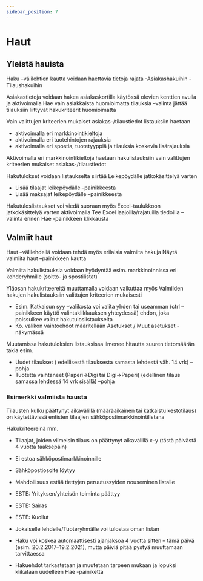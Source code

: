 ```yaml
---
sidebar_position: 7
---
```


# Haut

## Yleistä hauista

Haku –välilehtien kautta voidaan haettavia tietoja rajata
-Asiakashakuihin
-Tilaushakuihin

Asiakastietoja voidaan hakea asiakaskortilla käytössä olevien kenttien avulla ja aktivoimalla Hae vain asiakkaista huomioimatta tilauksia –valinta jättää tilauksiin liittyvät hakukriteerit huomioimatta

Vain valittujen kriteerien mukaiset asiakas-/tilaustiedot listauksiin haetaan
- aktivoimalla eri markkinointikieltoja
- aktivoimalla eri tuotehintojen rajauksia
- aktivoimalla eri spostia, tuotetyyppiä ja tilauksia koskevia lisärajauksia

Aktivoimalla eri markkinointikieltoja haetaan hakulistauksiin vain valittujen kriteerien mukaiset asiakas-/tilaustiedot

Hakutulokset voidaan listaukselta siirtää Leikepöydälle jatkokäsittelyä varten
- Lisää tilaajat leikepöydälle –painikkeesta
- Lisää maksajat leikepöydälle –painikkeesta

Hakutuloslistaukset voi viedä suoraan myös Excel-taulukkoon jatkokäsittelyä varten aktivoimalla Tee Excel laajoilla/rajatuilla tiedoilla –valinta ennen Hae -painikkeen klikkausta

## Valmiit haut

Haut –välilehdellä voidaan tehdä myös erilaisia valmiita hakuja Näytä valmiita haut –painikkeen kautta

Valmiita hakulistauksia voidaan hyödyntää esim. markkinoinnissa eri kohderyhmille (soitto- ja spostilistat)

Yläosan hakukriteereitä muuttamalla voidaan vaikuttaa myös Valmiiden hakujen hakulistauksiin valittujen kriteerien mukaisesti
- Esim. Katkaisun syy –valikosta voi valita yhden tai useamman (ctrl –painikkeen käyttö valintaklikkauksen yhteydessä) ehdon, joka poissulkee valitut hakutuloslistaukselta
- Ko. valikon vaihtoehdot määritellään Asetukset / Muut asetukset -näkymässä

Muutamissa hakutuloksien listauksissa ilmenee hitautta suuren tietomäärän takia esim.
- Uudet tilaukset ( edellisestä tilauksesta samasta lehdestä väh. 14 vrk) –pohja
- Tuotetta vaihtaneet (Paperi->Digi tai Digi->Paperi) (edellinen tilaus samassa lehdessä 14 vrk sisällä) –pohja

### Esimerkki valmiista hausta

Tilausten kulku päättynyt aikavälillä (määräaikainen tai katkaistu kestotilaus) on käytettävissä entisten tilaajien sähköpostimarkkinointilistana

Hakukriteereinä mm.

- Tilaajat, joiden viimeisin tilaus on päättynyt aikavälillä x–y (tästä päivästä 4 vuotta taaksepäin)

- Ei estoa sähköpostimarkkinoinnille

- Sähköpostiosoite löytyy

- Mahdollisuus estää tiettyjen peruutussyiden nouseminen listalle
- ESTE: Yrityksen/yhteisön toiminta päättyy
- ESTE: Sairas
- ESTE: Kuollut

- Jokaiselle lehdelle/Tuoteryhmälle voi tulostaa oman listan

- Haku voi koskea automaattisesti ajanjaksoa 4 vuotta sitten – tämä päivä (esim. 20.2.2017–19.2.2021), mutta päiviä pitää pystyä muuttamaan tarvittaessa

- Hakuehdot tarkastetaan ja muutetaan tarpeen mukaan ja lopuksi klikataan uudelleen Hae -painiketta
